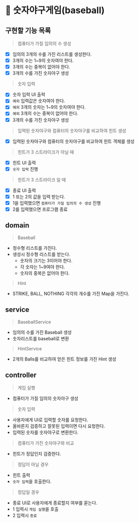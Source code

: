 # 📌 숫자야구게임(baseball)
## 구현할 기능 목록
> 컴퓨터가 가질 임의의 수 생성
- [x] 임의의 3개의 수를 가진 리스트를 생성한다.
- [x] 3개의 수는 1~9의 숫자여야 한다.
- [x] 3개의 수는 중복이 없어야 한다.
- [x] 3개의 수를 가진 숫자야구 생성

> 숫자 입력
- [x] 숫자 입력 UI 출력
- [x] `예외` 입력값은 숫자여야 한다.
- [x] `예외` 3개의 숫자는 1~9의 숫자여야 한다.
- [x] `예외` 3개의 수는 중복이 없어야 한다.
- [x] 3개의 수를 가진 숫자야구 생성

> 입력된 숫자야구와 컴퓨터의 숫자야구를 비교하여 힌트 생성
- [x] 입력된 숫자야구와 컴퓨터의 숫자야구를 비교하여 힌트 객체를 생성

> 힌트가 3 스트라이크가 아닐 때
- [x] 힌트 UI 출력
- [x] `숫자 입력` 진행

> 힌트가 3 스트라이크 일 때
- [x] 종료 UI 출력
- [x] 1 또는 2의 값을 입력 받는다.
- [x] 1을 입력했으면 `컴퓨터가 가질 임의의 수 생성` 진행
- [x] 2를 입력했으면 프로그램 종료

## domain
> Baseball
- 정수형 리스트를 가진다.
- 생성시 정수형 리스트를 받는다.
  - 숫자의 크기는 3이어야 한다.
  - 각 숫자는 1~9여야 한다.
  - 숫자의 중복은 없어야 한다.

> Hint
- STRIKE, BALL, NOTHING 각각의 개수를 가진 Map을 가진다.

## service
> BaseballService
- 임의의 수를 가진 Baseball 생성
- 숫자리스트를 baseball로 변환

> HintService
- 2개의 Balls를 비교하여 얻은 힌트 정보를 가진 Hint 생성

## controller
> 게임 실행
- 컴퓨터가 가질 임의의 숫자야구 생성

> 숫자 입력
- 사용자에게 UI로 입력할 숫자를 요청한다.
- 올바른지 검증하고 잘못된 입력이면 다시 요청한다.
- 입력된 숫자를 숫자야구로 변환한다.

> 컴퓨터가 가진 숫자야구와 비교
- 힌트가 정답인지 검증한다.

> 정답이 아닐 경우
- 힌트 출력
- `숫자 입력`을 호출한다.

> 정답일 경우
- 종료 UI로 사용자에게 종료할지 여부를 묻는다.
- 1 입력시 `게임 실행`을 호출
- 2 입력시 `종료`
